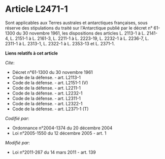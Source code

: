 # Article L2471-1

Sont applicables aux Terres australes et antarctiques françaises, sous réserve des stipulations du traité sur l'Antarctique
publié par le décret n° 61-1300 du 30 novembre 1961, les dispositions des articles L. 2113-1 à L. 2141-4, L. 2151-1 à L.
2161-3, L. 2211-1 à L. 2223-19, L. 2232-1 à L. 2236-7, L. 2311-1 à L. 2313-1, L. 2322-1 à L. 2353-13 et L. 2371-1.

**Liens relatifs à cet article**

_Cite_:

  - Décret n°61-1300 du 30 novembre 1961
  - Code de la défense. - art. L2113-1
  - Code de la défense. - art. L2151-1 (V)
  - Code de la défense. - art. L2211-1
  - Code de la défense. - art. L2232-1
  - Code de la défense. - art. L2311-1
  - Code de la défense. - art. L2322-1
  - Code de la défense. - art. L2371-1 (T)

_Codifié par_:

  - Ordonnance n°2004-1374 du 20 décembre 2004
  - Loi n°2005-1550 du 12 décembre 2005 - art. 1

_Modifié par_:

  - Loi n°2011-267 du 14 mars 2011 - art. 139
